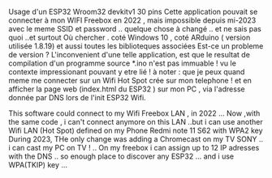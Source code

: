 Usage d'un ESP32 Wroom32 devkitv1 30 pins 
Cette application pouvait se connecter à mon WIFI Freebox en 2022 , mais impossible depuis mi-2023
avec le meme SSID et password .. quelque chose à changé .. et ne sais pas quoi ..et surtout Où chercher .
coté Windows 10 , coté ARduino ( version utilisée 1.8.19) et aussi toutes les biblioteques associées
Est-ce un probleme de version ?
L'inconvenient d'une telle application, est que le resultat de compilation d'un programme source *.ino n'est pas immuable !
vu le contexte impressionant pouvant y etre lié !
à noter : que je peux quand meme me connecter sur un Wifi Hot Spot crée sur mon telephone ! 
et en  afficher la page web (index.html du ESP32 ) sur mon PC , via l'adresse donnée par DNS lors de l'init ESP32 Wifi.

This software could connect to my Wifi Freebox LAN , in 2022 ... Now ,with the same code , i can't connect anymore 
on this LAN ..but i can use another Wifi LAN (Hot Spot) defined on my Phone Redmi note 11 S62 with WPA2 key
During 2023, THe only change was adding a Chromecast on my TV SONY ..  i can cast my PC on TV ! .. 
On my freebox i can assign up to  12 IP  adresses with the DNS  .. so enough place to discover any ESP32 ...
and i use WPA(TKIP) key  ...
